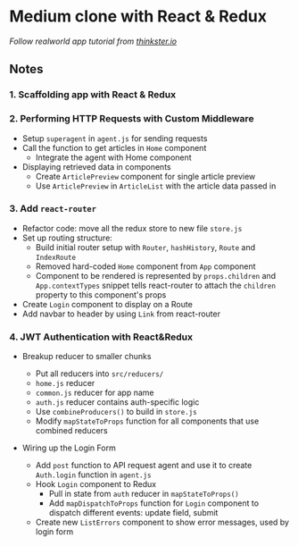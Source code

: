 # Medium clone with React & Redux
*Follow realworld app tutorial from [thinkster.io](https://thinkster.io/)*

## Notes
### 1. Scaffolding app with React & Redux

### 2. Performing HTTP Requests with Custom Middleware
  * Setup `superagent` in `agent.js` for sending requests
  * Call the function to get articles in `Home` component
    - Integrate the agent with Home component
  * Displaying retrieved data in components
    - Create `ArticlePreview` component for single article preview
    - Use `ArticlePreview` in `ArticleList` with the article data passed in

### 3. Add `react-router`
  * Refactor code: move all the redux store to new file `store.js`
  * Set up routing structure:
    - Build initial router setup with `Router`, `hashHistory`, `Route` and `IndexRoute`
    - Removed hard-coded `Home` component from `App` component
    - Component to be rendered is represented by `props.children` and `App.contextTypes` snippet tells react-router to attach the `children` property to this component's props
  * Create `Login` component to display on a Route
  * Add navbar to header by using `Link` from react-router

### 4. JWT Authentication with React&Redux
  * Breakup reducer to smaller chunks 
    - Put all reducers into `src/reducers/`
    - `home.js` reducer
    - `common.js` reducer for app name
    - `auth.js` reducer contains auth-specific logic 
    - Use `combineProducers()` to build in `store.js`
    - Modify `mapStateToProps` function for all components that use combined reducers  

  * Wiring up the Login Form
    - Add `post` function to API request agent and use it to create `Auth.login` function in `agent.js`
    - Hook `Login` component to Redux
      - Pull in state from `auth` reducer in `mapStateToProps()`
      - Add `mapDispatchToProps` function for `Login` component to dispatch different events: update field, submit
    - Create new `ListErrors` component to show error messages, used by login form